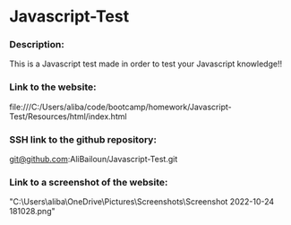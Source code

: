 # Javascript-Test
### Description:
This is a Javascript test made in order to test your Javascript knowledge!!
### Link to the website:
file:///C:/Users/aliba/code/bootcamp/homework/Javascript-Test/Resources/html/index.html
### SSH link to the github repository:
git@github.com:AliBailoun/Javascript-Test.git
### Link to a screenshot of the website:
"C:\Users\aliba\OneDrive\Pictures\Screenshots\Screenshot 2022-10-24 181028.png"
